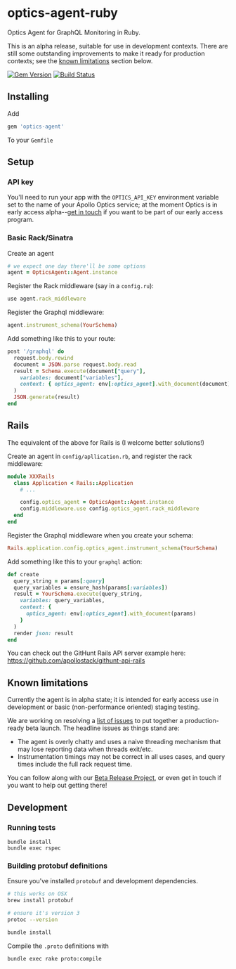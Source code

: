 # optics-agent-ruby
Optics Agent for GraphQL Monitoring in Ruby.

This is an alpha release, suitable for use in development contexts. There are still some outstanding improvements to make it ready for production contexts; see the [known limitations](#known-limitations) section below.

[![Gem Version](https://badge.fury.io/rb/optics-agent.svg)](https://badge.fury.io/rb/optics-agent) [![Build Status](https://travis-ci.org/apollostack/optics-agent-ruby.svg?branch=master)](https://travis-ci.org/apollostack/optics-agent-ruby)


## Installing

Add

```ruby
gem 'optics-agent'
```

To your `Gemfile`

## Setup

### API key

You'll need to run your app with the `OPTICS_API_KEY` environment variable set to the name of your Apollo Optics service; at the moment Optics is in early access alpha--[get in touch](http://www.apollostack.com/optics) if you want to be part of our early access program.

### Basic Rack/Sinatra

Create an agent

```ruby
# we expect one day there'll be some options
agent = OpticsAgent::Agent.instance
```

Register the Rack middleware (say in a `config.ru`):

```ruby
use agent.rack_middleware
```

Register the Graphql middleware:

```ruby
agent.instrument_schema(YourSchema)
```

Add something like this to your route:

```ruby
post '/graphql' do
  request.body.rewind
  document = JSON.parse request.body.read
  result = Schema.execute(document["query"],
    variables: document["variables"],
    context: { optics_agent: env[:optics_agent].with_document(document) }
  )
  JSON.generate(result)
end
```

## Rails

The equivalent of the above for Rails is (I welcome better solutions!)

Create an agent in `config/apllication.rb`, and register the rack middleware:

```ruby
module XXXRails
  class Application < Rails::Application
    # ...

    config.optics_agent = OpticsAgent::Agent.instance
    config.middleware.use config.optics_agent.rack_middleware
  end
end

```

Register the Graphql middleware when you create your schema:

```ruby
Rails.application.config.optics_agent.instrument_schema(YourSchema)
```

Add something like this to your `graphql` action:

```ruby
def create
  query_string = params[:query]
  query_variables = ensure_hash(params[:variables])
  result = YourSchema.execute(query_string,
    variables: query_variables,
    context: {
      optics_agent: env[:optics_agent].with_document(params)
    }
  )
  render json: result
end
```

You can check out the GitHunt Rails API server example here: https://github.com/apollostack/githunt-api-rails

## Known limitations

Currently the agent is in alpha state; it is intended for early access use in development or basic (non-performance oriented) staging testing.

We are working on resolving a [list of issues](https://github.com/apollostack/optics-agent-ruby/projects/1) to put together a production-ready beta launch. The headline issues as things stand are:

- The agent is overly chatty and uses a naive threading mechanism that may lose reporting data when threads exit/etc.
- Instrumentation timings may not be correct in all uses cases, and query times include the full rack request time.

You can follow along with our [Beta Release Project](https://github.com/apollostack/optics-agent-ruby/projects/1), or even get in touch if you want to help out getting there!

## Development

### Running tests

```
bundle install
bundle exec rspec
```

### Building protobuf definitions

Ensure you've installed `protobuf` and development dependencies.

```bash
# this works on OSX
brew install protobuf

# ensure it's version 3
protoc --version

bundle install
````

Compile the `.proto` definitions with

```bash
bundle exec rake proto:compile
```
